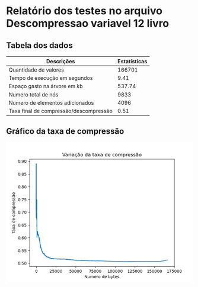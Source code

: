 # Relatório dos testes no arquivo Descompressao variavel 12 livro
    
## Tabela dos dados
    
| Descrições | Estatísticas |
| --- | --- |
| Quantidade de valores | 166701 |
| Tempo de execução em segundos | 9.41 |
| Espaço gasto na árvore em kb | 537.74 |
| Numero total de nós | 9833 |
| Numero de elementos adicionados | 4096 |
| Taxa final de compressão/descompressão | 0.51 |

    
## Gráfico da taxa de compressão
    
![Grafico da compressão](./Grafico_Descompressao_variavel_12_livro.png)

    